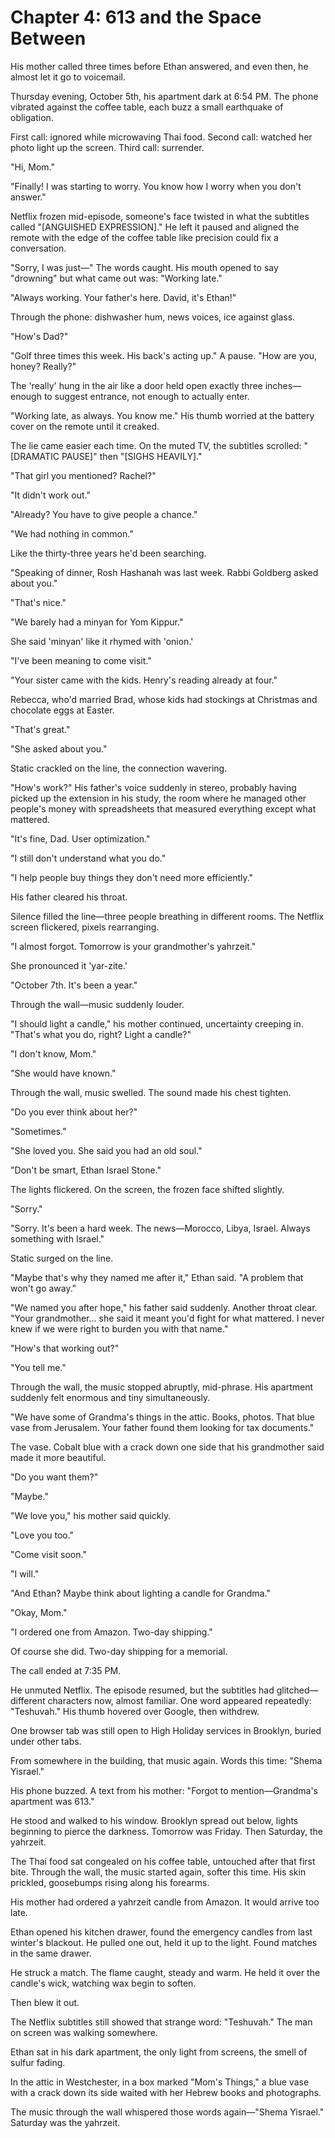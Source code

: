 # Chapter 4: 613 and the Space Between

His mother called three times before Ethan answered, and even then, he almost let it go to voicemail.

Thursday evening, October 5th, his apartment dark at 6:54 PM. The phone vibrated against the coffee table, each buzz a small earthquake of obligation.

First call: ignored while microwaving Thai food.
Second call: watched her photo light up the screen.
Third call: surrender.

"Hi, Mom."

"Finally! I was starting to worry. You know how I worry when you don't answer."

Netflix frozen mid-episode, someone's face twisted in what the subtitles called "[ANGUISHED EXPRESSION]." He left it paused and aligned the remote with the edge of the coffee table like precision could fix a conversation.

"Sorry, I was just—" The words caught. His mouth opened to say "drowning" but what came out was: "Working late."

"Always working. Your father's here. David, it's Ethan!"

Through the phone: dishwasher hum, news voices, ice against glass.

"How's Dad?"

"Golf three times this week. His back's acting up." A pause. "How are you, honey? Really?"

The 'really' hung in the air like a door held open exactly three inches—enough to suggest entrance, not enough to actually enter.

"Working late, as always. You know me." His thumb worried at the battery cover on the remote until it creaked.

The lie came easier each time. On the muted TV, the subtitles scrolled: "[DRAMATIC PAUSE]" then "[SIGHS HEAVILY]."

"That girl you mentioned? Rachel?"

"It didn't work out."

"Already? You have to give people a chance."

"We had nothing in common."

Like the thirty-three years he'd been searching.

"Speaking of dinner, Rosh Hashanah was last week. Rabbi Goldberg asked about you."

"That's nice."

"We barely had a minyan for Yom Kippur."

She said 'minyan' like it rhymed with 'onion.'

"I've been meaning to come visit."

"Your sister came with the kids. Henry's reading already at four."

Rebecca, who'd married Brad, whose kids had stockings at Christmas and chocolate eggs at Easter.

"That's great."

"She asked about you."

Static crackled on the line, the connection wavering.


"How's work?" His father's voice suddenly in stereo, probably having picked up the extension in his study, the room where he managed other people's money with spreadsheets that measured everything except what mattered.

"It's fine, Dad. User optimization."

"I still don't understand what you do."

"I help people buy things they don't need more efficiently."

His father cleared his throat.

Silence filled the line—three people breathing in different rooms. The Netflix screen flickered, pixels rearranging.

"I almost forgot. Tomorrow is your grandmother's yahrzeit."

She pronounced it 'yar-zite.'

"October 7th. It's been a year."

Through the wall—music suddenly louder.

"I should light a candle," his mother continued, uncertainty creeping in. "That's what you do, right? Light a candle?"

"I don't know, Mom."

"She would have known."

Through the wall, music swelled. The sound made his chest tighten.

"Do you ever think about her?"

"Sometimes."

"She loved you. She said you had an old soul."

"Don't be smart, Ethan Israel Stone."

The lights flickered. On the screen, the frozen face shifted slightly.

"Sorry."

"Sorry. It's been a hard week. The news—Morocco, Libya, Israel. Always something with Israel."

Static surged on the line.

"Maybe that's why they named me after it," Ethan said. "A problem that won't go away."

"We named you after hope," his father said suddenly. Another throat clear. "Your grandmother... she said it meant you'd fight for what mattered. I never knew if we were right to burden you with that name."

"How's that working out?"

"You tell me."

Through the wall, the music stopped abruptly, mid-phrase. His apartment suddenly felt enormous and tiny simultaneously.

"We have some of Grandma's things in the attic. Books, photos. That blue vase from Jerusalem. Your father found them looking for tax documents."

The vase. Cobalt blue with a crack down one side that his grandmother said made it more beautiful.

"Do you want them?"

"Maybe."

"We love you," his mother said quickly.

"Love you too."

"Come visit soon."

"I will."

"And Ethan? Maybe think about lighting a candle for Grandma."

"Okay, Mom."

"I ordered one from Amazon. Two-day shipping."

Of course she did. Two-day shipping for a memorial.

The call ended at 7:35 PM.

He unmuted Netflix. The episode resumed, but the subtitles had glitched—different characters now, almost familiar. One word appeared repeatedly: "Teshuvah." His thumb hovered over Google, then withdrew.

One browser tab was still open to High Holiday services in Brooklyn, buried under other tabs.

From somewhere in the building, that music again. Words this time: "Shema Yisrael."

His phone buzzed. A text from his mother: "Forgot to mention—Grandma's apartment was 613."

He stood and walked to his window. Brooklyn spread out below, lights beginning to pierce the darkness. Tomorrow was Friday. Then Saturday, the yahrzeit.

The Thai food sat congealed on his coffee table, untouched after that first bite. Through the wall, the music started again, softer this time. His skin prickled, goosebumps rising along his forearms.

His mother had ordered a yahrzeit candle from Amazon. It would arrive too late.

Ethan opened his kitchen drawer, found the emergency candles from last winter's blackout. He pulled one out, held it up to the light. Found matches in the same drawer.

He struck a match. The flame caught, steady and warm. He held it over the candle's wick, watching wax begin to soften.

Then blew it out.

The Netflix subtitles still showed that strange word: "Teshuvah." The man on screen was walking somewhere.

Ethan sat in his dark apartment, the only light from screens, the smell of sulfur fading.

In the attic in Westchester, in a box marked "Mom's Things," a blue vase with a crack down its side waited with her Hebrew books and photographs.

The music through the wall whispered those words again—"Shema Yisrael."
Saturday was the yahrzeit.

